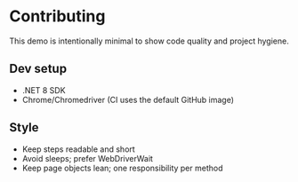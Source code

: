 # Contributing

This demo is intentionally minimal to show code quality and project hygiene.

## Dev setup
- .NET 8 SDK
- Chrome/Chromedriver (CI uses the default GitHub image)

## Style
- Keep steps readable and short
- Avoid sleeps; prefer WebDriverWait
- Keep page objects lean; one responsibility per method
